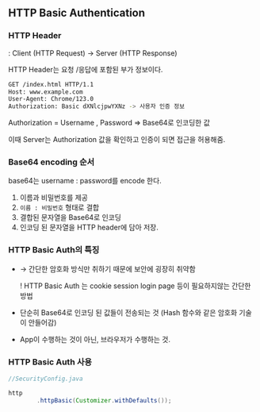 ## HTTP Basic Authentication

### HTTP Header

: Client (HTTP Request) → Server (HTTP Response) 

HTTP Header는 요청 /응답에 포함된 부가 정보이다.

```bash
GET /index.html HTTP/1.1
Host: www.example.com
User-Agent: Chrome/123.0 
Authorization: Basic dXNlcjpwYXNz -> 사용자 인증 정보 
```

Authorization = Username , Password ⇒ Base64로 인코딩한 값

이때 Server는 Authorization 값을 확인하고 인증이 되면 접근을 허용해줌.

### Base64 encoding 순서

base64는 username : password를 encode 한다.

1. 이름과 비밀번호를 제공 
2. `이름 : 비밀번호` 형태로 결합
3. 결합된 문자열을 Base64로 인코딩 
4. 인코딩 된 문자열을 HTTP header에 담아 저장.

### HTTP Basic Auth의 특징

- → 간단한 암호화 방식만 취하기 때문에 보안에 굉장히 취약함
    
    ! HTTP Basic Auth 는 cookie session login page 등이 필요하지않는 간단한 방법
    
- 단순히 Base64로 인코딩 된 값들이 전송되는 것 (Hash 함수와 같은 암호화 기술이 안들어감)
- App이 수행하는 것이 아닌, 브라우저가 수행하는 것.

### HTTP Basic Auth 사용

```java
//SecurityConfig.java

http 
		.httpBasic(Customizer.withDefaults());
```